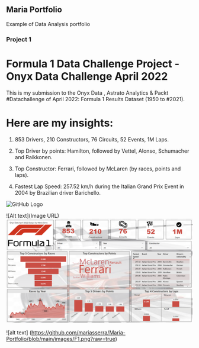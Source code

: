 ## Maria Portfolio
Example of Data Analysis portfolio

### Project 1

# Formula 1 Data Challenge Project - Onyx Data Challenge April 2022 
This is my submission to the Onyx Data , Astrato Analytics & Packt #Datachallenge of April 2022: Formula 1 Results Dataset (1950 to #2021). 

# Here are my insights:
1. 853 Drivers,  210 Constructors, 76 Circuits, 52 Events, 1M Laps.

2. Top Driver by points: Hamilton, followed by Vettel, Alonso, Schumacher and Raikkonen.

3. Top Constructor: Ferrari, followed by McLaren (by races, points and laps).

4. Fastest Lap Speed: 257.52 km/h during the Italian Grand Prix Event in 2004 by Brazilian driver Barichello.

![GitHub Logo](/images/github-logo.png)

![Alt text](Image URL)
![Alt text](https://github.com/mariasserra/Maria-Portfolio/blob/main/F1.png)


![alt text] (https://github.com/mariasserra/Maria-Portfolio/blob/main/images/F1.png?raw=true)




